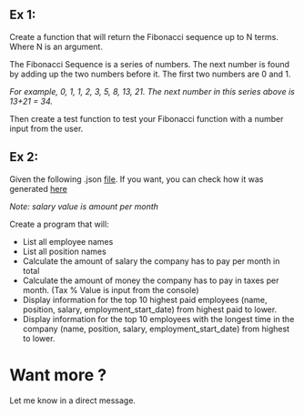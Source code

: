 ## Ex 1:

Create a function that will return the Fibonacci sequence up to N terms. Where N is an argument.

The Fibonacci Sequence is a series of numbers. The next number is found by adding up the two numbers before it. The
first two numbers are 0 and 1.

_For example, 0, 1, 1, 2, 3, 5, 8, 13, 21. The next number in this series above is 13+21 = 34._

Then create a test function to test your Fibonacci function with a number input from the user.

## Ex 2:

Given the following .json [file](employee_list.json). If you want, you can check how it was
generated [here](examples/employee_generator.py)

_Note: salary value is amount per month_

Create a program that will:

* List all employee names
* List all position names
* Calculate the amount of salary the company has to pay per month in total
* Calculate the amount of money the company has to pay in taxes per month. (Tax % Value is input from the console)
* Display information for the top 10 highest paid employees (name, position, salary, employment_start_date) from highest
  paid to lower.
* Display information for the top 10 employees with the longest time in the company (name, position, salary,
  employment_start_date) from highest to lower.

# Want more ?

Let me know in a direct message.
